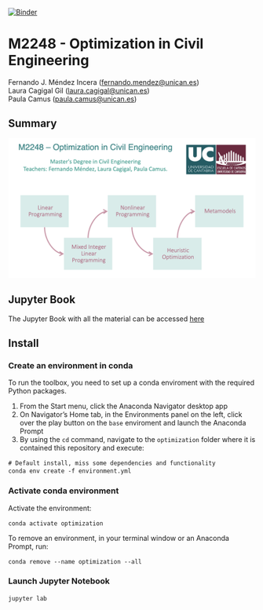 [![Binder](https://mybinder.org/badge_logo.svg)](https://mybinder.org/v2/gh/lcag93/optimization/master)

# M2248 - Optimization in Civil Engineering

Fernando J. Méndez Incera (fernando.mendez@unican.es)\
Laura Cagigal Gil (laura.cagigal@unican.es)\
Paula Camus (paula.camus@unican.es)

<a name="sum"></a>
## Summary

![Optimization Parts](sketch.png)

<a name="book"></a>
## Jupyter Book
The Jupyter Book with all the material can be accessed [here](https://geoocean.gitlab.io/courses/optimization/book/intro.html)


<a name="ins"></a>
## Install


<a name="ins_src"></a>
### Create an environment in conda
To run the toolbox, you need to set up a conda enviroment with the required Python packages.

1. From the Start menu, click the Anaconda Navigator desktop app
2. On Navigator’s Home tab, in the Environments panel on the left, click over the play button on the `base` enviroment and launch the Anaconda Prompt
3. By using the `cd` command, navigate to the `optimization` folder where it is contained this repository and execute: 

```
# Default install, miss some dependencies and functionality
conda env create -f environment.yml 
```

### Activate conda environment
Activate the environment:

```
conda activate optimization
```

To remove an environment, in your terminal window or an Anaconda Prompt, run:
```
conda remove --name optimization --all
```

### Launch Jupyter Notebook
```
jupyter lab
```
